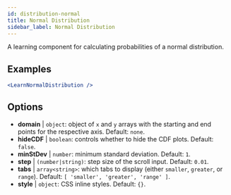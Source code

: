 ```yaml
---
id: distribution-normal
title: Normal Distribution
sidebar_label: Normal Distribution
---
```


A learning component for calculating probabilities of a normal distribution.

## Examples

```jsx live
<LearnNormalDistribution />
```

## Options

* __domain__ | `object`: object of `x` and `y` arrays with the starting and end points for the respective axis. Default: `none`.
* __hideCDF__ | `boolean`: controls whether to hide the CDF plots. Default: `false`.
* __minStDev__ | `number`: minimum standard deviation. Default: `1`.
* __step__ | `(number|string)`: step size of the scroll input. Default: `0.01`.
* __tabs__ | `array<string>`: which tabs to display (either `smaller`, `greater`, or `range`). Default: `[
  'smaller',
  'greater',
  'range'
]`.
* __style__ | `object`: CSS inline styles. Default: `{}`.
